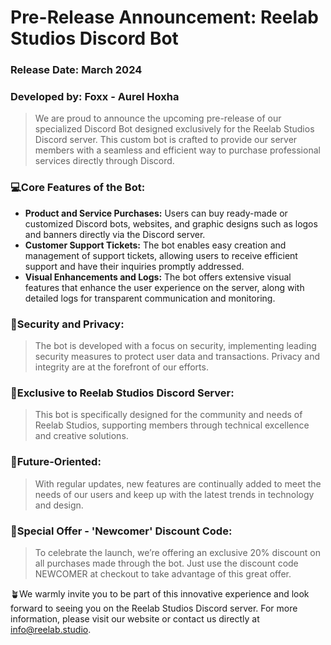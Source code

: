 # Pre-Release Announcement: Reelab Studios Discord Bot

### Release Date: March 2024

### Developed by: Foxx - Aurel Hoxha

> We are proud to announce the upcoming pre-release of our specialized Discord Bot designed exclusively for the Reelab Studios Discord server. This custom bot is crafted to provide our server members with a seamless and efficient way to purchase professional services directly through Discord.

### 💻Core Features of the Bot:

- **Product and Service Purchases:** Users can buy ready-made or customized Discord bots, websites, and graphic designs such as logos and banners directly via the Discord server.
- **Customer Support Tickets:** The bot enables easy creation and management of support tickets, allowing users to receive efficient support and have their inquiries promptly addressed.
- **Visual Enhancements and Logs:** The bot offers extensive visual features that enhance the user experience on the server, along with detailed logs for transparent communication and monitoring.

### 🔐Security and Privacy:
> The bot is developed with a focus on security, implementing leading security measures to protect user data and transactions. Privacy and integrity are at the forefront of our efforts.

### 🌱Exclusive to Reelab Studios Discord Server:
> This bot is specifically designed for the community and needs of Reelab Studios, supporting members through technical excellence and creative solutions.

### 🔮Future-Oriented:
> With regular updates, new features are continually added to meet the needs of our users and keep up with the latest trends in technology and design.

### 🚀Special Offer - 'Newcomer' Discount Code:
> To celebrate the launch, we’re offering an exclusive 20% discount on all purchases made through the bot. Just use the discount code NEWCOMER at checkout to take advantage of this great offer.


🪴We warmly invite you to be part of this innovative experience and look forward to seeing you on the Reelab Studios Discord server. For more information, please visit our website or contact us directly at info@reelab.studio.